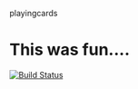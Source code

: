 playingcards

This was fun....
============
[![Build Status](https://travis-ci.org/stephenboles/playingcards.svg?branch=master)](https://travis-ci.org/stephenboles/playingcards)
